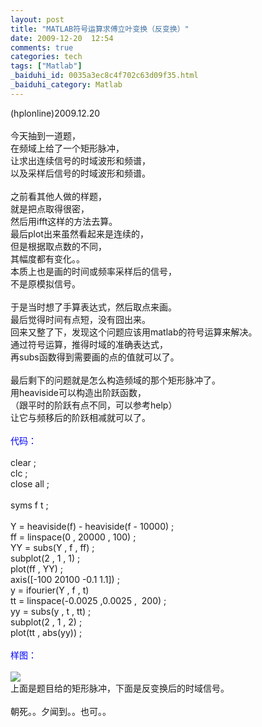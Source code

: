 ```yaml
---
layout: post
title: "MATLAB符号运算求傅立叶变换（反变换）"
date: 2009-12-20  12:54
comments: true
categories: tech
tags: ["Matlab"]
_baiduhi_id: 0035a3ec8c4f702c63d09f35.html
_baiduhi_category: Matlab
---
```


(hplonline)2009.12.20<br/><br/>
今天抽到一道题，<br/>
在频域上给了一个矩形脉冲，<br/>
让求出连续信号的时域波形和频谱，<br/>
以及采样后信号的时域波形和频谱。<br/><br/>
之前看其他人做的样题，<br/>
就是把点取得很密，<br/>
然后用ifft这样的方法去算。<br/>
最后plot出来虽然看起来是连续的，<br/>
但是根据取点数的不同，<br/>
其幅度都有变化。。<br/>
本质上也是画的时间或频率采样后的信号，<br/>
不是原模拟信号。<br/><br/>
于是当时想了手算表达式，然后取点来画。<br/>
最后觉得时间有点短，没有囧出来。<br/>
回来又整了下，发现这个问题应该用matlab的符号运算来解决。<br/>
通过符号运算，推得时域的准确表达式，<br/>
再subs函数得到需要画的点的值就可以了。<br/><br/>
最后剩下的问题就是怎么构造频域的那个矩形脉冲了。<br/>
用heaviside可以构造出阶跃函数，<br/>
（跟平时的阶跃有点不同，可以参考help）<br/>
让它与频移后的阶跃相减就可以了。<br/><br/><font color="#0000ff">代码：</font><br/><br/>
clear ;<br/>
clc ;<br/>
close all ;<br/><br/>
syms f t ;<br/><br/>
Y = heaviside(f) - heaviside(f - 10000) ;<br/>
ff = linspace(0 , 20000 , 100) ;<br/>
YY = subs(Y , f , ff) ;<br/>
subplot(2 , 1 , 1) ;<br/>
plot(ff , YY) ;<br/>
axis([-100 20100 -0.1 1.1]) ;<br/>
y = ifourier(Y , f , t) <br/>
tt = linspace(-0.0025 ,0.0025 ,  200) ;<br/>
yy = subs(y , t , tt) ;<br/>
subplot(2 , 1 , 2) ;<br/>
plot(tt , abs(yy)) ;<br/><br/><font color="#0000ff">样图：<br/></font><br/><span><img border="0" src="http://hiphotos.baidu.com/hplonline/pic/item/a3fb991362e649b06438dbd7.jpg" small="0" class="blogimg"/></span><br/>
上面是题目给的矩形脉冲，下面是反变换后的时域信号。<br/><br/>
朝死。。夕闻到。。也可。。<br/>
